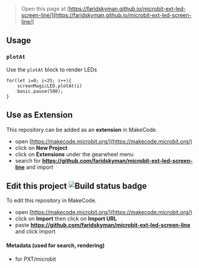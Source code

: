 
> Open this page at [https://faridskyman.github.io/microbit-ext-led-screen-line/](https://faridskyman.github.io/microbit-ext-led-screen-line/)

## Usage

### ``plotAt``

Use the ``plotAt`` block to render LEDs

```blocks
for(let i=0; i<25; i++){
    screenMagicLED.plotAt(i)
    basic.pause(500);
}
```


## Use as Extension

This repository can be added as an **extension** in MakeCode.

* open [https://makecode.microbit.org/](https://makecode.microbit.org/)
* click on **New Project**
* click on **Extensions** under the gearwheel menu
* search for **https://github.com/faridskyman/microbit-ext-led-screen-line** and import

## Edit this project ![Build status badge](https://github.com/faridskyman/microbit-ext-led-screen-line/workflows/MakeCode/badge.svg)

To edit this repository in MakeCode.

* open [https://makecode.microbit.org/](https://makecode.microbit.org/)
* click on **Import** then click on **Import URL**
* paste **https://github.com/faridskyman/microbit-ext-led-screen-line** and click import


#### Metadata (used for search, rendering)

* for PXT/microbit
<script src="https://makecode.com/gh-pages-embed.js"></script><script>makeCodeRender("{{ site.makecode.home_url }}", "{{ site.github.owner_name }}/{{ site.github.repository_name }}");</script>
